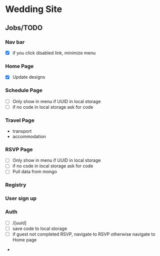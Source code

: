 # Wedding Site

## Jobs/TODO

### Nav bar

- [x] if you click disabled link, minimize menu

### Home Page

- [x] Update designs

### Schedule Page

- [ ] Only show in menu if UUID in local storage
- [ ] if no code in local storage ask for code

### Travel Page

- transport
- accommodation

### RSVP Page

- [ ] Only show in menu if UUID in local storage
- [ ] if no code in local storage ask for code
- [ ] Pull data from mongo

### Registry

### User sign up

### Auth

- [ ] /[uuid]
- [ ] save code to local storage
- [ ] if guest not completed RSVP, navigate to RSVP otherwise navigate to Home page
-
